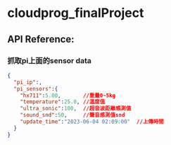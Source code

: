 # cloudprog_finalProject



## API Reference:
### 抓取pi上面的sensor data
```json
{
  "pi_ip":,
  "pi_sensors":{
    "hx711":5.00,       //重量0~5kg
    "temperature":25.0, //溫度值
    "ultra_sonic":100,  //超音波距離感測值
    "sound_snd":50,     //聲音感測值snd
    "update_time":"2023-06-04 02:09:00"  //上傳時間
  }
}
```